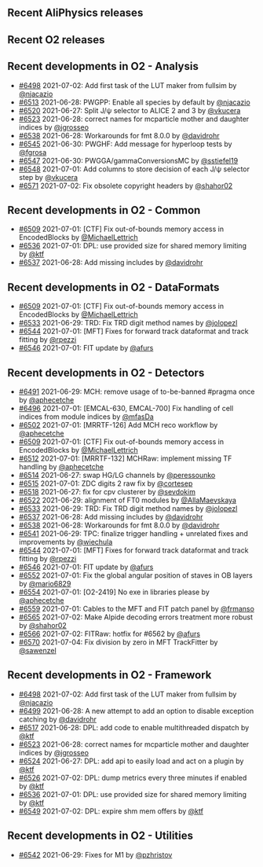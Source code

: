 ## Recent AliPhysics releases
## Recent O2 releases
## Recent developments in O2 - Analysis
- [\#6498](https://github.com/AliceO2Group/AliceO2/pull/6498) 2021-07-02: Add first task of the LUT maker from fullsim by [@njacazio](https://github.com/njacazio)
- [\#6513](https://github.com/AliceO2Group/AliceO2/pull/6513) 2021-06-28: PWGPP: Enable all species by default by [@njacazio](https://github.com/njacazio)
- [\#6520](https://github.com/AliceO2Group/AliceO2/pull/6520) 2021-06-27: Split J/ψ selector to ALICE 2 and 3 by [@vkucera](https://github.com/vkucera)
- [\#6523](https://github.com/AliceO2Group/AliceO2/pull/6523) 2021-06-28: correct names for mcparticle mother and daughter indices by [@jgrosseo](https://github.com/jgrosseo)
- [\#6538](https://github.com/AliceO2Group/AliceO2/pull/6538) 2021-06-28: Workarounds for fmt 8.0.0 by [@davidrohr](https://github.com/davidrohr)
- [\#6545](https://github.com/AliceO2Group/AliceO2/pull/6545) 2021-06-30: PWGHF: Add message for hyperloop tests by [@fgrosa](https://github.com/fgrosa)
- [\#6547](https://github.com/AliceO2Group/AliceO2/pull/6547) 2021-06-30: PWGGA/gammaConversionsMC by [@sstiefel19](https://github.com/sstiefel19)
- [\#6548](https://github.com/AliceO2Group/AliceO2/pull/6548) 2021-07-01: Add columns to store decision of each J/ψ selector step by [@vkucera](https://github.com/vkucera)
- [\#6571](https://github.com/AliceO2Group/AliceO2/pull/6571) 2021-07-02: Fix obsolete copyright headers by [@shahor02](https://github.com/shahor02)
## Recent developments in O2 - Common
- [\#6509](https://github.com/AliceO2Group/AliceO2/pull/6509) 2021-07-01: [CTF] Fix out-of-bounds memory access in EncodedBlocks by [@MichaelLettrich](https://github.com/MichaelLettrich)
- [\#6536](https://github.com/AliceO2Group/AliceO2/pull/6536) 2021-07-01: DPL: use provided size for shared memory limiting by [@ktf](https://github.com/ktf)
- [\#6537](https://github.com/AliceO2Group/AliceO2/pull/6537) 2021-06-28: Add missing includes by [@davidrohr](https://github.com/davidrohr)
## Recent developments in O2 - DataFormats
- [\#6509](https://github.com/AliceO2Group/AliceO2/pull/6509) 2021-07-01: [CTF] Fix out-of-bounds memory access in EncodedBlocks by [@MichaelLettrich](https://github.com/MichaelLettrich)
- [\#6533](https://github.com/AliceO2Group/AliceO2/pull/6533) 2021-06-29: TRD: Fix TRD digit method names by [@jolopezl](https://github.com/jolopezl)
- [\#6544](https://github.com/AliceO2Group/AliceO2/pull/6544) 2021-07-01: [MFT] Fixes for forward track dataformat and track fitting  by [@rpezzi](https://github.com/rpezzi)
- [\#6546](https://github.com/AliceO2Group/AliceO2/pull/6546) 2021-07-01: FIT update by [@afurs](https://github.com/afurs)
## Recent developments in O2 - Detectors
- [\#6491](https://github.com/AliceO2Group/AliceO2/pull/6491) 2021-06-29: MCH: remove usage of to-be-banned #pragma once by [@aphecetche](https://github.com/aphecetche)
- [\#6496](https://github.com/AliceO2Group/AliceO2/pull/6496) 2021-07-01: [EMCAL-630, EMCAL-700] Fix handling of cell indices from module indices by [@mfasDa](https://github.com/mfasDa)
- [\#6502](https://github.com/AliceO2Group/AliceO2/pull/6502) 2021-07-01: [MRRTF-126] Add MCH reco workflow by [@aphecetche](https://github.com/aphecetche)
- [\#6509](https://github.com/AliceO2Group/AliceO2/pull/6509) 2021-07-01: [CTF] Fix out-of-bounds memory access in EncodedBlocks by [@MichaelLettrich](https://github.com/MichaelLettrich)
- [\#6512](https://github.com/AliceO2Group/AliceO2/pull/6512) 2021-07-01: [MRRTF-132] MCHRaw: implement missing TF handling by [@aphecetche](https://github.com/aphecetche)
- [\#6514](https://github.com/AliceO2Group/AliceO2/pull/6514) 2021-06-27: swap HG/LG channels by [@peressounko](https://github.com/peressounko)
- [\#6515](https://github.com/AliceO2Group/AliceO2/pull/6515) 2021-07-01: ZDC digits 2 raw fix by [@cortesep](https://github.com/cortesep)
- [\#6518](https://github.com/AliceO2Group/AliceO2/pull/6518) 2021-06-27: fix for cpv clusterer by [@sevdokim](https://github.com/sevdokim)
- [\#6522](https://github.com/AliceO2Group/AliceO2/pull/6522) 2021-06-29: alignment of FT0 modules by [@AllaMaevskaya](https://github.com/AllaMaevskaya)
- [\#6533](https://github.com/AliceO2Group/AliceO2/pull/6533) 2021-06-29: TRD: Fix TRD digit method names by [@jolopezl](https://github.com/jolopezl)
- [\#6537](https://github.com/AliceO2Group/AliceO2/pull/6537) 2021-06-28: Add missing includes by [@davidrohr](https://github.com/davidrohr)
- [\#6538](https://github.com/AliceO2Group/AliceO2/pull/6538) 2021-06-28: Workarounds for fmt 8.0.0 by [@davidrohr](https://github.com/davidrohr)
- [\#6541](https://github.com/AliceO2Group/AliceO2/pull/6541) 2021-06-29: TPC: finalize trigger handling + unrelated fixes and improvements by [@wiechula](https://github.com/wiechula)
- [\#6544](https://github.com/AliceO2Group/AliceO2/pull/6544) 2021-07-01: [MFT] Fixes for forward track dataformat and track fitting  by [@rpezzi](https://github.com/rpezzi)
- [\#6546](https://github.com/AliceO2Group/AliceO2/pull/6546) 2021-07-01: FIT update by [@afurs](https://github.com/afurs)
- [\#6552](https://github.com/AliceO2Group/AliceO2/pull/6552) 2021-07-01: Fix the global angular position of staves in OB layers by [@mario6829](https://github.com/mario6829)
- [\#6554](https://github.com/AliceO2Group/AliceO2/pull/6554) 2021-07-01: [O2-2419] No exe in libraries please by [@aphecetche](https://github.com/aphecetche)
- [\#6559](https://github.com/AliceO2Group/AliceO2/pull/6559) 2021-07-01: Cables to the MFT and FIT patch panel by [@frmanso](https://github.com/frmanso)
- [\#6565](https://github.com/AliceO2Group/AliceO2/pull/6565) 2021-07-02: Make Alpide decoding errors treatment more robust by [@shahor02](https://github.com/shahor02)
- [\#6566](https://github.com/AliceO2Group/AliceO2/pull/6566) 2021-07-02: FITRaw: hotfix for #6562 by [@afurs](https://github.com/afurs)
- [\#6570](https://github.com/AliceO2Group/AliceO2/pull/6570) 2021-07-04: Fix division by zero in MFT TrackFitter by [@sawenzel](https://github.com/sawenzel)
## Recent developments in O2 - Framework
- [\#6498](https://github.com/AliceO2Group/AliceO2/pull/6498) 2021-07-02: Add first task of the LUT maker from fullsim by [@njacazio](https://github.com/njacazio)
- [\#6499](https://github.com/AliceO2Group/AliceO2/pull/6499) 2021-06-28: A new attempt to add an option to disable exception catching by [@davidrohr](https://github.com/davidrohr)
- [\#6517](https://github.com/AliceO2Group/AliceO2/pull/6517) 2021-06-28: DPL: add code to enable multithreaded dispatch by [@ktf](https://github.com/ktf)
- [\#6523](https://github.com/AliceO2Group/AliceO2/pull/6523) 2021-06-28: correct names for mcparticle mother and daughter indices by [@jgrosseo](https://github.com/jgrosseo)
- [\#6524](https://github.com/AliceO2Group/AliceO2/pull/6524) 2021-06-27: DPL: add api to easily load and act on a plugin by [@ktf](https://github.com/ktf)
- [\#6526](https://github.com/AliceO2Group/AliceO2/pull/6526) 2021-07-02: DPL: dump metrics every three minutes if enabled by [@ktf](https://github.com/ktf)
- [\#6536](https://github.com/AliceO2Group/AliceO2/pull/6536) 2021-07-01: DPL: use provided size for shared memory limiting by [@ktf](https://github.com/ktf)
- [\#6549](https://github.com/AliceO2Group/AliceO2/pull/6549) 2021-07-02: DPL: expire shm mem offers by [@ktf](https://github.com/ktf)
## Recent developments in O2 - Utilities
- [\#6542](https://github.com/AliceO2Group/AliceO2/pull/6542) 2021-06-29: Fixes for M1 by [@pzhristov](https://github.com/pzhristov)
